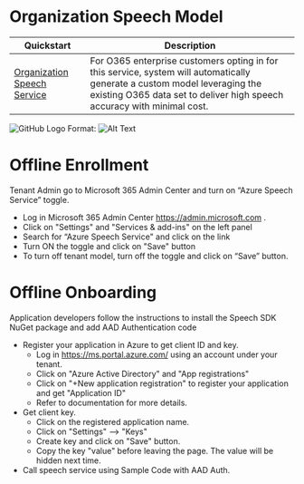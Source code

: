 # Organization Speech Model

Quickstart | Description 
------------ | -------------
[Organization Speech Service](https://opensource.microsoft.com/codeofconduct/) | For O365 enterprise customers opting in for this service, system will automatically generate a custom model leveraging the existing O365 data set to deliver high speech accuracy with minimal cost. 

![GitHub Logo](/images/logo.png)
Format: ![Alt Text](url)

# Offline Enrollment
Tenant Admin go to Microsoft 365 Admin Center and turn on “Azure Speech Service” toggle. 

* Log in Microsoft 365 Admin Center https://admin.microsoft.com .
* Click on "Settings" and "Services & add-ins" on the left panel
* Search for “Azure Speech Service" and click on the link
* Turn ON the toggle and click on "Save" button
* To turn off tenant model, turn off the toggle and click on “Save” button.

# Offline Onboarding
Application developers follow the instructions to install the Speech SDK NuGet package and add AAD Authentication code

* Register your application in Azure to get client ID and key.
  * Log in https://ms.portal.azure.com/ using an account under your tenant. 
  * Click on "Azure Active Directory" and "App registrations"
  * Click on "+New application registration" to register your application and get "Application ID"
  * Refer to documentation for more details.
* Get client key.
  * Click on the registered application name.
  * Click on "Settings" --> "Keys"
  * Create key and click on "Save" button.
  * Copy the key "value" before leaving the page.  The value will be hidden next time. 
* Call speech service using Sample Code with AAD Auth. 


